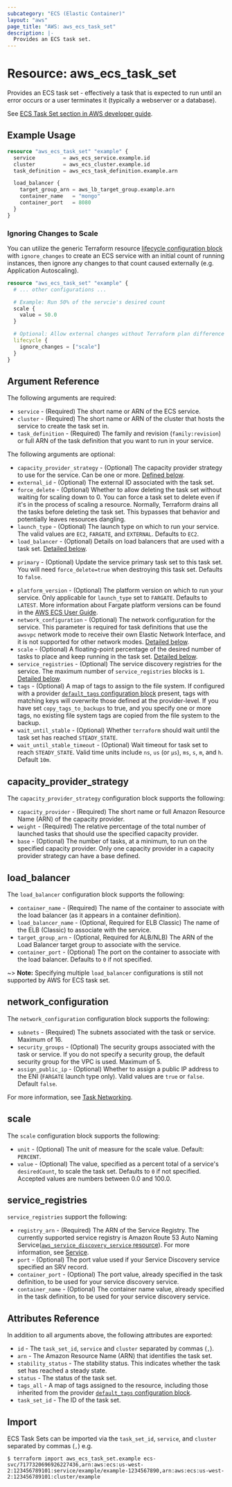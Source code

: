```yaml
---
subcategory: "ECS (Elastic Container)"
layout: "aws"
page_title: "AWS: aws_ecs_task_set"
description: |-
  Provides an ECS task set.
---
```


# Resource: aws_ecs_task_set

Provides an ECS task set - effectively a task that is expected to run until an error occurs or a user terminates it (typically a webserver or a database).

See [ECS Task Set section in AWS developer guide](https://docs.aws.amazon.com/AmazonECS/latest/developerguide/deployment-type-external.html).

## Example Usage

```terraform
resource "aws_ecs_task_set" "example" {
  service         = aws_ecs_service.example.id
  cluster         = aws_ecs_cluster.example.id
  task_definition = aws_ecs_task_definition.example.arn

  load_balancer {
    target_group_arn = aws_lb_target_group.example.arn
    container_name   = "mongo"
    container_port   = 8080
  }
}
```

### Ignoring Changes to Scale

You can utilize the generic Terraform resource [lifecycle configuration block](https://www.terraform.io/docs/configuration/meta-arguments/lifecycle.html) with `ignore_changes` to create an ECS service with an initial count of running instances, then ignore any changes to that count caused externally (e.g. Application Autoscaling).

```terraform
resource "aws_ecs_task_set" "example" {
  # ... other configurations ...

  # Example: Run 50% of the servcie's desired count
  scale {
    value = 50.0
  }

  # Optional: Allow external changes without Terraform plan difference
  lifecycle {
    ignore_changes = ["scale"]
  }
}
```

## Argument Reference

The following arguments are required:

* `service` - (Required) The short name or ARN of the ECS service.
* `cluster` - (Required) The short name or ARN of the cluster that hosts the service to create the task set in.
* `task_definition` - (Required) The family and revision (`family:revision`) or full ARN of the task definition that you want to run in your service.

The following arguments are optional:

* `capacity_provider_strategy` - (Optional) The capacity provider strategy to use for the service. Can be one or more.  [Defined below](#capacity_provider_strategy).
* `external_id` - (Optional) The external ID associated with the task set.
* `force_delete` - (Optional) Whether to allow deleting the task set without waiting for scaling down to 0. You can force a task set to delete even if it's in the process of scaling a resource. Normally, Terraform drains all the tasks before deleting the task set. This bypasses that behavior and potentially leaves resources dangling.
* `launch_type` - (Optional) The launch type on which to run your service. The valid values are `EC2`, `FARGATE`, and `EXTERNAL`. Defaults to `EC2`.
* `load_balancer` - (Optional) Details on load balancers that are used with a task set. [Detailed below](#load_balancer).
- `primary` - (Optional) Update the service primary task set to this task set. You will need `force_delete=true` when destroying this task set. Defaults to `false`.
* `platform_version` - (Optional) The platform version on which to run your service. Only applicable for `launch_type` set to `FARGATE`. Defaults to `LATEST`. More information about Fargate platform versions can be found in the [AWS ECS User Guide](https://docs.aws.amazon.com/AmazonECS/latest/developerguide/platform_versions.html).
* `network_configuration` - (Optional) The network configuration for the service. This parameter is required for task definitions that use the `awsvpc` network mode to receive their own Elastic Network Interface, and it is not supported for other network modes. [Detailed below](#network_configuration).
* `scale` - (Optional) A floating-point percentage of the desired number of tasks to place and keep running in the task set. [Detailed below](#scale).
* `service_registries` - (Optional) The service discovery registries for the service. The maximum number of `service_registries` blocks is `1`. [Detailed below](#service_registries).
* `tags` - (Optional) A map of tags to assign to the file system. If configured with a provider [`default_tags` configuration block](https://registry.terraform.io/providers/hashicorp/aws/latest/docs#default_tags-configuration-block) present, tags with matching keys will overwrite those defined at the provider-level. If you have set `copy_tags_to_backups` to true, and you specify one or more tags, no existing file system tags are copied from the file system to the backup.
* `wait_until_stable` - (Optional) Whether `terraform` should wait until the task set has reached `STEADY_STATE`.
* `wait_until_stable_timeout` - (Optional) Wait timeout for task set to reach `STEADY_STATE`. Valid time units include `ns`, `us` (or `µs`), `ms`, `s`, `m`, and `h`. Default `10m`.

## capacity_provider_strategy

The `capacity_provider_strategy` configuration block supports the following:

* `capacity_provider` - (Required) The short name or full Amazon Resource Name (ARN) of the capacity provider.
* `weight` - (Required) The relative percentage of the total number of launched tasks that should use the specified capacity provider.
* `base` - (Optional) The number of tasks, at a minimum, to run on the specified capacity provider. Only one capacity provider in a capacity provider strategy can have a base defined.

## load_balancer

The `load_balancer` configuration block supports the following:

* `container_name` - (Required) The name of the container to associate with the load balancer (as it appears in a container definition).
* `load_balancer_name` - (Optional, Required for ELB Classic) The name of the ELB (Classic) to associate with the service.
* `target_group_arn` - (Optional, Required for ALB/NLB) The ARN of the Load Balancer target group to associate with the service.
* `container_port` - (Optional) The port on the container to associate with the load balancer. Defaults to `0` if not specified.

~> **Note:** Specifying multiple `load_balancer` configurations is still not supported by AWS for ECS task set.

## network_configuration

The `network_configuration` configuration block supports the following:

* `subnets` - (Required) The subnets associated with the task or service. Maximum of 16.
* `security_groups` - (Optional) The security groups associated with the task or service. If you do not specify a security group, the default security group for the VPC is used. Maximum of 5.
* `assign_public_ip` - (Optional) Whether to assign a public IP address to the ENI (`FARGATE` launch type only). Valid values are `true` or `false`. Default `false`.

For more information, see [Task Networking](https://docs.aws.amazon.com/AmazonECS/latest/developerguide/task-networking.html).

## scale

The `scale` configuration block supports the following:

* `unit` - (Optional) The unit of measure for the scale value. Default: `PERCENT`.
* `value` - (Optional) The value, specified as a percent total of a service's `desiredCount`, to scale the task set. Defaults to `0` if not specified. Accepted values are numbers between 0.0 and 100.0.

## service_registries

`service_registries` support the following:

* `registry_arn` - (Required) The ARN of the Service Registry. The currently supported service registry is Amazon Route 53 Auto Naming Service([`aws_service_discovery_service` resource](/docs/providers/aws/r/service_discovery_service.html)). For more information, see [Service](https://docs.aws.amazon.com/Route53/latest/APIReference/API_autonaming_Service.html).
* `port` - (Optional) The port value used if your Service Discovery service specified an SRV record.
* `container_port` - (Optional) The port value, already specified in the task definition, to be used for your service discovery service.
* `container_name` - (Optional) The container name value, already specified in the task definition, to be used for your service discovery service.

## Attributes Reference

In addition to all arguments above, the following attributes are exported:

* `id` - The `task_set_id`, `service` and `cluster` separated by commas (`,`).
* `arn` - The Amazon Resource Name (ARN) that identifies the task set.
* `stability_status` - The stability status. This indicates whether the task set has reached a steady state.
* `status` - The status of the task set.
* `tags_all` - A map of tags assigned to the resource, including those inherited from the provider [`default_tags` configuration block](https://registry.terraform.io/providers/hashicorp/aws/latest/docs#default_tags-configuration-block).
* `task_set_id` - The ID of the task set.

## Import

ECS Task Sets can be imported via the `task_set_id`, `service`, and `cluster` separated by commas (`,`) e.g.

```
$ terraform import aws_ecs_task_set.example ecs-svc/7177320696926227436,arn:aws:ecs:us-west-2:123456789101:service/example/example-1234567890,arn:aws:ecs:us-west-2:123456789101:cluster/example
```
